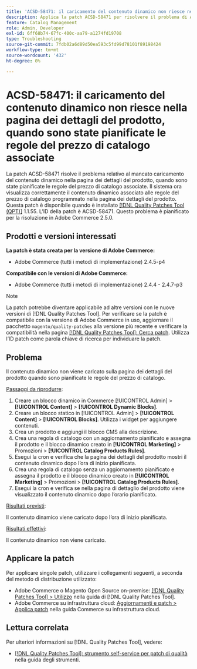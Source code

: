 ```yaml
---
title: 'ACSD-58471: il caricamento del contenuto dinamico non riesce nella pagina dei dettagli del prodotto, quando sono state pianificate le regole del prezzo di catalogo associate'
description: Applica la patch ACSD-58471 per risolvere il problema di Adobe Commerce, in cui il contenuto dinamico non viene caricato sulla pagina dei dettagli del prodotto, quando sono state pianificate le relative regole del prezzo di catalogo.
feature: Catalog Management
role: Admin, Developer
exl-id: 6ff68b74-67fc-400c-aa79-a1274fd19708
type: Troubleshooting
source-git-commit: 7fdb02a6d89d50ea593c5fd99d78101f89198424
workflow-type: tm+mt
source-wordcount: '432'
ht-degree: 0%

---
```


# ACSD-58471: il caricamento del contenuto dinamico non riesce nella pagina dei dettagli del prodotto, quando sono state pianificate le regole del prezzo di catalogo associate

La patch ACSD-58471 risolve il problema relativo al mancato caricamento del contenuto dinamico nella pagina dei dettagli del prodotto, quando sono state pianificate le regole del prezzo di catalogo associate. Il sistema ora visualizza correttamente il contenuto dinamico associato alle regole del prezzo di catalogo programmato nella pagina dei dettagli del prodotto. Questa patch è disponibile quando è installato [[!DNL Quality Patches Tool (QPT)]](/help/tools/quality-patches-tool/quality-patches-tool-to-self-serve-quality-patches.md) 1.1.55. L’ID della patch è ACSD-58471. Questo problema è pianificato per la risoluzione in Adobe Commerce 2.5.0.

## Prodotti e versioni interessati

**La patch è stata creata per la versione di Adobe Commerce:**
* Adobe Commerce (tutti i metodi di implementazione) 2.4.5-p4

**Compatibile con le versioni di Adobe Commerce:**
* Adobe Commerce (tutti i metodi di implementazione) 2.4.4 - 2.4.7-p3

>[!NOTE]
>
>La patch potrebbe diventare applicabile ad altre versioni con le nuove versioni di [!DNL Quality Patches Tool]. Per verificare se la patch è compatibile con la versione di Adobe Commerce in uso, aggiornare il pacchetto `magento/quality-patches` alla versione più recente e verificare la compatibilità nella pagina [[!DNL Quality Patches Tool]: Cerca patch](https://experienceleague.adobe.com/tools/commerce-quality-patches/index.html?lang=it). Utilizza l’ID patch come parola chiave di ricerca per individuare la patch.

## Problema

Il contenuto dinamico non viene caricato sulla pagina dei dettagli del prodotto quando sono pianificate le regole del prezzo di catalogo.

<u>Passaggi da riprodurre</u>:

1. Creare un blocco dinamico in Commerce [!UICONTROL Admin] > **[!UICONTROL Content]** > **[!UICONTROL Dynamic Blocks]**.
1. Creare un blocco statico in [!UICONTROL Admin] > **[!UICONTROL Content]** > **[!UICONTROL Blocks]**. Utilizza i widget per aggiungere contenuti.
1. Crea un prodotto e aggiungi il blocco CMS alla descrizione.
1. Crea una regola di catalogo con un aggiornamento pianificato e assegna il prodotto e il blocco dinamico creato in **[!UICONTROL Marketing]** > Promozioni > **[!UICONTROL Catalog Products Rules]**.
1. Esegui la cron e verifica che la pagina dei dettagli del prodotto mostri il contenuto dinamico dopo l’ora di inizio pianificata.
1. Crea una regola di catalogo senza un aggiornamento pianificato e assegna il prodotto e il blocco dinamico creato in **[!UICONTROL Marketing]** > Promozioni > **[!UICONTROL Catalog Products Rules]**.
1. Esegui la cron e verifica se nella pagina di dettaglio del prodotto viene visualizzato il contenuto dinamico dopo l’orario pianificato.


<u>Risultati previsti</u>:

Il contenuto dinamico viene caricato dopo l’ora di inizio pianificata.

<u>Risultati effettivi</u>:

Il contenuto dinamico non viene caricato.

## Applicare la patch

Per applicare singole patch, utilizzare i collegamenti seguenti, a seconda del metodo di distribuzione utilizzato:

* Adobe Commerce o Magento Open Source on-premise: [[!DNL Quality Patches Tool] > Utilizzo](/help/tools/quality-patches-tool/usage.md) nella guida di [!DNL Quality Patches Tool].
* Adobe Commerce su infrastruttura cloud: [Aggiornamenti e patch > Applica patch](https://experienceleague.adobe.com/docs/commerce-cloud-service/user-guide/develop/upgrade/apply-patches.html?lang=it) nella guida Commerce su infrastruttura cloud.


## Lettura correlata

Per ulteriori informazioni su [!DNL Quality Patches Tool], vedere:

* [[!DNL Quality Patches Tool]: strumento self-service per patch di qualità](/help/tools/quality-patches-tool/quality-patches-tool-to-self-serve-quality-patches.md) nella guida degli strumenti.
